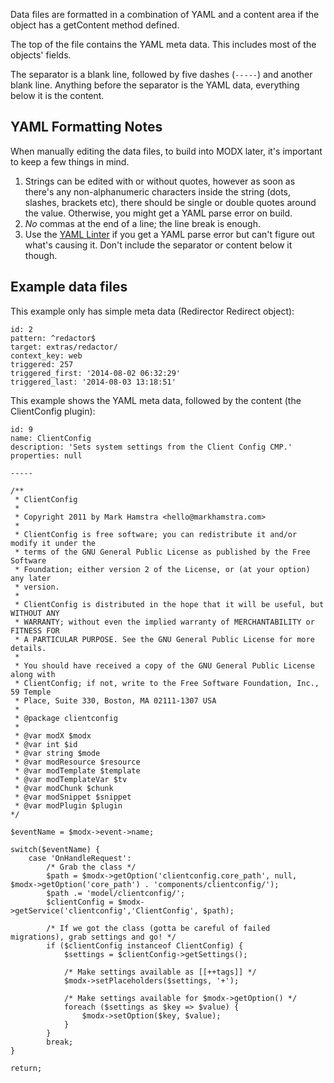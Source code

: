 Data files are formatted in a combination of YAML and a content area if the object has a getContent method defined.

The top of the file contains the YAML meta data. This includes most of the objects' fields. 

The separator is a blank line, followed by five dashes (`-----`) and another blank line. Anything before the separator is the YAML data, everything below it is the content.

## YAML Formatting Notes

When manually editing the data files, to build into MODX later, it's important to keep a few things in mind.

1. Strings can be edited with or without quotes, however as soon as there's any non-alphanumeric characters inside the string (dots, slashes, brackets etc), there should be single or double quotes around the value. Otherwise, you might get a YAML parse error on build.
2. _No_ commas at the end of a line; the line break is enough.
3. Use the [YAML Linter](http://www.yamllint.com/) if you get a YAML parse error but can't figure out what's causing it. Don't include the separator or content below it though.

## Example data files

This example only has simple meta data (Redirector Redirect object):

````
id: 2
pattern: ^redactor$
target: extras/redactor/
context_key: web
triggered: 257
triggered_first: '2014-08-02 06:32:29'
triggered_last: '2014-08-03 13:18:51'
````

This example shows the YAML meta data, followed by the content (the ClientConfig plugin):

````
id: 9
name: ClientConfig
description: 'Sets system settings from the Client Config CMP.'
properties: null

-----

/**
 * ClientConfig
 *
 * Copyright 2011 by Mark Hamstra <hello@markhamstra.com>
 *
 * ClientConfig is free software; you can redistribute it and/or modify it under the
 * terms of the GNU General Public License as published by the Free Software
 * Foundation; either version 2 of the License, or (at your option) any later
 * version.
 *
 * ClientConfig is distributed in the hope that it will be useful, but WITHOUT ANY
 * WARRANTY; without even the implied warranty of MERCHANTABILITY or FITNESS FOR
 * A PARTICULAR PURPOSE. See the GNU General Public License for more details.
 *
 * You should have received a copy of the GNU General Public License along with
 * ClientConfig; if not, write to the Free Software Foundation, Inc., 59 Temple
 * Place, Suite 330, Boston, MA 02111-1307 USA
 *
 * @package clientconfig
 *
 * @var modX $modx
 * @var int $id
 * @var string $mode
 * @var modResource $resource
 * @var modTemplate $template
 * @var modTemplateVar $tv
 * @var modChunk $chunk
 * @var modSnippet $snippet
 * @var modPlugin $plugin
*/

$eventName = $modx->event->name;

switch($eventName) {
    case 'OnHandleRequest':
        /* Grab the class */
        $path = $modx->getOption('clientconfig.core_path', null, $modx->getOption('core_path') . 'components/clientconfig/');
        $path .= 'model/clientconfig/';
        $clientConfig = $modx->getService('clientconfig','ClientConfig', $path);

        /* If we got the class (gotta be careful of failed migrations), grab settings and go! */
        if ($clientConfig instanceof ClientConfig) {
            $settings = $clientConfig->getSettings();

            /* Make settings available as [[++tags]] */
            $modx->setPlaceholders($settings, '+');

            /* Make settings available for $modx->getOption() */
            foreach ($settings as $key => $value) {
                $modx->setOption($key, $value);
            }
        }
        break;
}

return;
````